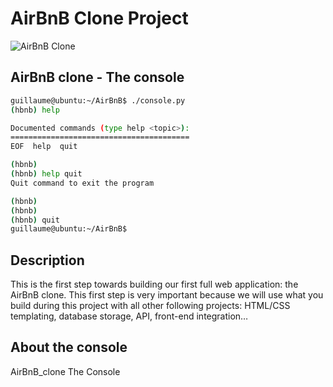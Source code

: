 # AirBnB Clone Project

![AirBnB Clone](https://holbertonintranet.s3.amazonaws.com/uploads/medias/2018/6/65f4a1dd9c51265f49d0.png)

## AirBnB clone - The console

```bash
guillaume@ubuntu:~/AirBnB$ ./console.py
(hbnb) help

Documented commands (type help <topic>):
========================================
EOF  help  quit

(hbnb) 
(hbnb) help quit
Quit command to exit the program

(hbnb) 
(hbnb) 
(hbnb) quit 
guillaume@ubuntu:~/AirBnB$ 
```

## Description

This is the first step towards building our first full web application: the AirBnB clone. This first step is very important because we will use what you build during this project with all other following projects: HTML/CSS templating, database storage, API, front-end integration…

## About the console


AirBnB_clone
The Console
